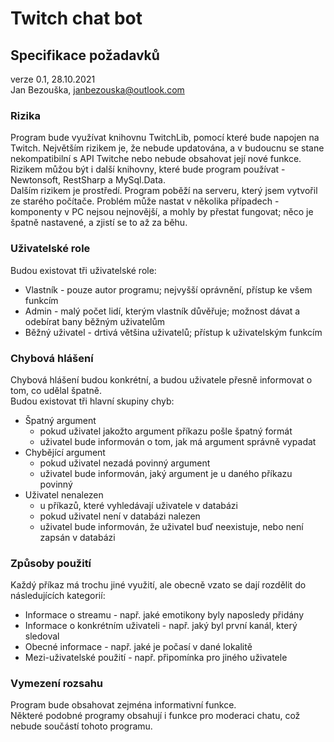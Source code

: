 # Twitch chat bot

## Specifikace požadavků 

verze 0.1, 28.10.2021  
Jan Bezouška, janbezouska@outlook.com

### Rizika

Program bude využívat knihovnu TwitchLib, pomocí které bude napojen na Twitch. Největším rizikem je, že nebude updatována, a v budoucnu se stane nekompatibilní s API Twitche nebo nebude obsahovat její nové funkce.  
Rizikem můžou být i další knihovny, které bude program používat - Newtonsoft, RestSharp a MySql.Data.  
Dalším rizikem je prostředí. Program poběží na serveru, který jsem vytvořil ze starého počítače. Problém může nastat v několika případech - komponenty v PC nejsou nejnovější, a mohly by přestat fungovat; něco je špatně nastavené, a zjistí se to až za běhu.  

### Uživatelské role

Budou existovat tři uživatelské role:
  - Vlastník - pouze autor programu; nejvyšší oprávnění, přístup ke všem funkcím  
  - Admin - malý počet lidí, kterým vlastník důvěřuje; možnost dávat a odebírat bany běžným uživatelům  
  - Běžný uživatel - drtivá většina uživatelů; přístup k uživatelským funkcím

### Chybová hlášení

Chybová hlášení budou konkrétní, a budou uživatele přesně informovat o tom, co udělal špatně.  
Budou existovat tři hlavní skupiny chyb:
  - Špatný argument 
    - pokud uživatel jakožto argument příkazu pošle špatný formát  
    - uživatel bude informován o tom, jak má argument správně vypadat
  - Chybějící argument
    - pokud uživatel nezadá povinný argument
    - uživatel bude informován, jaký argument je u daného příkazu povinný
  - Uživatel nenalezen
    - u příkazů, které vyhledávají uživatele v databázi
    - pokud uživatel není v databázi nalezen
    - uživatel bude informován, že uživatel buď neexistuje, nebo není zapsán v databázi

### Způsoby použití

Každý příkaz má trochu jiné využití, ale obecně vzato se dají rozdělit do následujících kategorií:
  - Informace o streamu - např. jaké emotikony byly naposledy přidány
  - Informace o konkrétním uživateli - např. jaký byl první kanál, který sledoval
  - Obecné informace - např. jaké je počasí v dané lokalitě
  - Mezi-uživatelské použití - např. připomínka pro jiného uživatele

### Vymezení rozsahu

Program bude obsahovat zejména informativní funkce.  
Některé podobné programy obsahují i funkce pro moderaci chatu, což nebude součástí tohoto programu.




